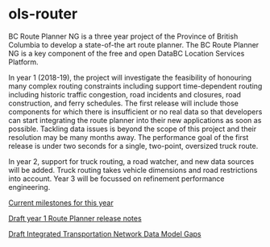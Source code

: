 # ols-router
BC Route Planner NG is a three year project of the Province of British Columbia to develop a state-of-the art route planner. The BC Route Planner NG is a key component of the free and open DataBC Location Services Platform.

In year 1 (2018-19), the project will investigate the feasibility of honouring many complex routing constraints including support time-dependent routing including historic traffic congestion, road incidents and closures, road construction, and ferry schedules. The first release will include those components for which there is insufficient or no real data so that developers can start integrating the route planner into their new applications as soon as possible. Tackling data issues is beyond the scope of this project and their resolution may be many months away. The performance goal of the first release is under two seconds for a single, two-point, oversized truck route.

In year 2, support for truck routing, a road watcher, and new data sources will be added. Truck routing takes vehicle dimensions and road restrictions into account. Year 3 will be focussed on refinement performance engineering. 

[Current milestones for this year](https://github.com/bcgov/ols-router/milestones)

[Draft year 1 Route Planner release notes](https://github.com/bcgov/ols-router/issues/75)

[Draft Integrated Transportation Network Data Model Gaps](https://github.com/bcgov/ols-router/blob/master/ITN-Data-Mode-Gaps.md) 
